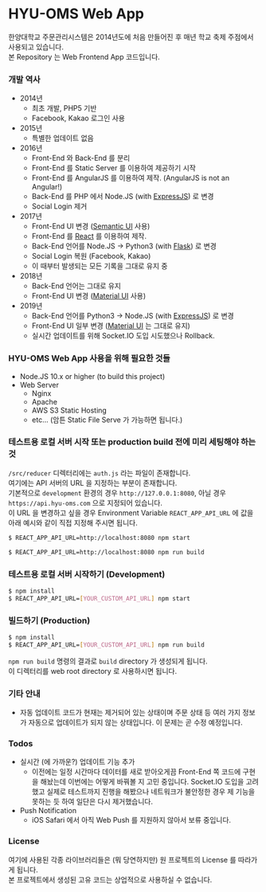 # HYU-OMS Web App

한양대학교 주문관리시스템은 2014년도에 처음 만들어진 후 매년 학교 축제 주점에서 사용되고 있습니다.  
본 Repository 는 Web Frontend App 코드입니다.

### 개발 역사
  - 2014년
    - 최초 개발, PHP5 기반
    - Facebook, Kakao 로그인 사용
  - 2015년
    - 특별한 업데이트 없음
  - 2016년
    - Front-End 와 Back-End 를 분리
    - Front-End 를 Static Server 를 이용하여 제공하기 시작
    - Front-End 를 AngularJS 를 이용하여 제작. (AngularJS is not an Angular!)
    - Back-End 를 PHP 에서 Node.JS (with [ExpressJS](https://expressjs.com)) 로 변경
    - Social Login 제거
  - 2017년
    - Front-End UI 변경 ([Semantic UI](https://semantic-ui.com) 사용)
    - Front-End 를 [React](https://reactjs.org/) 를 이용하여 제작.
    - Back-End 언어를 Node.JS -> Python3 (with [Flask](http://flask.pocoo.org)) 로 변경
    - Social Login 복원 (Facebook, Kakao)
    - 이 때부터 발생되는 모든 기록을 그대로 유지 중
  - 2018년
    - Back-End 언어는 그대로 유지
    - Front-End UI 변경 ([Material UI](https://material-ui.com) 사용)
  - 2019년
    - Back-End 언어를 Python3 -> Node.JS (with [ExpressJS](https://expressjs.com)) 로 변경
    - Front-End UI 일부 변경 ([Material UI](https://material-ui.com) 는 그대로 유지)
    - 실시간 업데이트를 위해 Socket.IO 도입 시도했으나 Rollback.

### HYU-OMS Web App 사용을 위해 필요한 것들
  - Node.JS 10.x or higher (to build this project)
  - Web Server
    - Nginx
    - Apache
    - AWS S3 Static Hosting
    - etc... (암튼 Static File Serve 가 가능하면 됩니다.)

### 테스트용 로컬 서버 시작 또는 production build 전에 미리 세팅해야 하는 것
`/src/reducer` 디렉터리에는 `auth.js` 라는 파일이 존재합니다.    
여기에는 API 서버의 URL 을 지정하는 부분이 존재합니다.  
기본적으로 `development` 환경의 경우 `http://127.0.0.1:8080`, 아닐 경우 `https://api.hyu-oms.com` 으로 지정되어 있습니다.  
이 URL 을 변경하고 싶을 경우 Environment Variable `REACT_APP_API_URL` 에 값을 아래 예시와 같이 직접 지정해 주시면 됩니다.
```sh
$ REACT_APP_API_URL=http://localhost:8080 npm start
```
```sh
$ REACT_APP_API_URL=http://localhost:8080 npm run build
```

### 테스트용 로컬 서버 시작하기 (Development)
```sh
$ npm install
$ REACT_APP_API_URL=[YOUR_CUSTOM_API_URL] npm start
```

### 빌드하기 (Production)
```sh
$ npm install
$ REACT_APP_API_URL=[YOUR_CUSTOM_API_URL] npm run build
```
`npm run build` 명령의 결과로 `build` directory 가 생성되게 됩니다.  
이 디렉터리를 web root directory 로 사용하시면 됩니다.

### 기타 안내
 - 자동 업데이트 코드가 현재는 제거되어 있는 상태이며 주문 상태 등 여러 가지 정보가 자동으로 업데이트가 되지 않는 상태입니다. 이 문제는 곧 수정 예정입니다.

### Todos
 - 실시간 (에 가까운?) 업데이트 기능 추가
   - 이전에는 일정 시간마다 데이터를 새로 받아오게끔 Front-End 쪽 코드에 구현을 해놨는데 이번에는 어떻게 바꿔볼 지 고민 중입니다. Socket.IO 도입을 고려했고 실제로 테스트까지 진행을 해봤으나 네트워크가 불안정한 경우 제 기능을 못하는 듯 하여 일단은 다시 제거했습니다.
 - Push Notification
   - iOS Safari 에서 아직 Web Push 를 지원하지 않아서 보류 중입니다.

### License
여기에 사용된 각종 라이브러리들은 (뭐 당연하지만) 원 프로젝트의 License 를 따라가게 됩니다.  
본 프로젝트에서 생성된 고유 코드는 상업적으로 사용하실 수 없습니다.